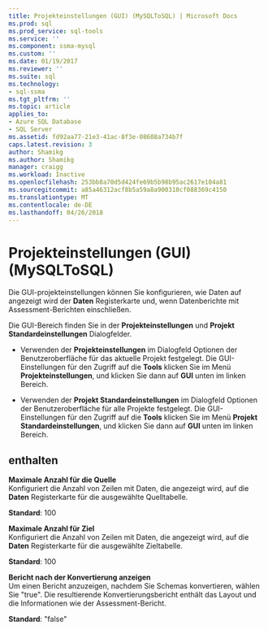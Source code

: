 ```yaml
---
title: Projekteinstellungen (GUI) (MySQLToSQL) | Microsoft Docs
ms.prod: sql
ms.prod_service: sql-tools
ms.service: ''
ms.component: ssma-mysql
ms.custom: ''
ms.date: 01/19/2017
ms.reviewer: ''
ms.suite: sql
ms.technology:
- sql-ssma
ms.tgt_pltfrm: ''
ms.topic: article
applies_to:
- Azure SQL Database
- SQL Server
ms.assetid: fd92aa77-21e3-41ac-8f3e-08608a734b7f
caps.latest.revision: 3
author: Shamikg
ms.author: Shamikg
manager: craigg
ms.workload: Inactive
ms.openlocfilehash: 253bb8a70d5d424fe69b5b98b95ac2617e104a81
ms.sourcegitcommit: a85a46312acf8b5a59a8a900310cf088369c4150
ms.translationtype: MT
ms.contentlocale: de-DE
ms.lasthandoff: 04/26/2018
---
```

# <a name="project-settings-gui--mysqltosql"></a>Projekteinstellungen (GUI) (MySQLToSQL)
Die GUI-projekteinstellungen können Sie konfigurieren, wie Daten auf angezeigt wird der **Daten** Registerkarte und, wenn Datenberichte mit Assessment-Berichten einschließen.  
  
Die GUI-Bereich finden Sie in der **Projekteinstellungen** und **Projekt Standardeinstellungen** Dialogfelder.  
  
-   Verwenden der **Projekteinstellungen** im Dialogfeld Optionen der Benutzeroberfläche für das aktuelle Projekt festgelegt. Die GUI-Einstellungen für den Zugriff auf die **Tools** klicken Sie im Menü **Projekteinstellungen**, und klicken Sie dann auf **GUI** unten im linken Bereich.  
  
-   Verwenden der **Projekt Standardeinstellungen** im Dialogfeld Optionen der Benutzeroberfläche für alle Projekte festgelegt. Die GUI-Einstellungen für den Zugriff auf die **Tools** klicken Sie im Menü **Projekt Standardeinstellungen**, und klicken Sie dann auf **GUI** unten im linken Bereich.  
  
## <a name="options"></a>enthalten  
**Maximale Anzahl für die Quelle**  
Konfiguriert die Anzahl von Zeilen mit Daten, die angezeigt wird, auf die **Daten** Registerkarte für die ausgewählte Quelltabelle.  
  
**Standard**: 100  
  
**Maximale Anzahl für Ziel**  
Konfiguriert die Anzahl von Zeilen mit Daten, die angezeigt wird, auf die **Daten** Registerkarte für die ausgewählte Zieltabelle.  
  
**Standard**: 100  
  
**Bericht nach der Konvertierung anzeigen**  
Um einen Bericht anzuzeigen, nachdem Sie Schemas konvertieren, wählen Sie "true". Die resultierende Konvertierungsbericht enthält das Layout und die Informationen wie der Assessment-Bericht.  
  
**Standard**: "false"  
  

